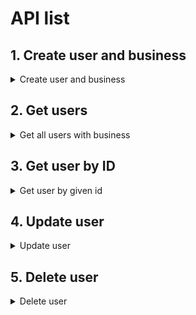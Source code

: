 # API list

## 1. Create user and business

<details>
<summary>Create user and business</summary>
<br>

## Register business user

- **Description** : This API is used to register the user and its business.
- **Request type** : mutation
- **Request body sample**:

  - **Request body**

    ```
    mutation CreateUser($data: UserInput!) {
      createUser(data: $data) {
          name
          email
          phone
          city
      }
    }
    ```

  - **Add variables like below**

    ```
    {
    "data": {
        "name" : "name",
        "city" : "city-name",
        "email": "email",
        "phone" : "phone",
        "business_name": "business name"
    },
    }
    ```

- **Response**:

```json
{
  "data": {
    "createUser": {
      "name": "sumi",
      "email": "sumi@gmail.com",
      "phone": "9999999999",
      "city": "surat"
    }
  }
}
```

</details>

## 2. Get users

<details>
<summary>Get all users with business</summary>
<br>

## Get users

- **Description** : This API is used to get users who are not admins.
- **Request type** : query
- **Request body sample**:

  - **Request body**

    ```
    query Users {
      users {
        id
        name
        email
        city
        business {
          name
        }
      }
    }
    ```

- **Response**:

```json
{
  "data": {
    "users": [
      {
        "id": 1,
        "name": "User1",
        "email": "user1@example.com",
        "city": "city",
        "business": {
          "name": "MyBusiness"
        }
      },
      {
        "id": 2,
        "name": "User2",
        "email": "user2@example.com",
        "city": "city",
        "business": null
      }
    ]
  }
}
```

</details>

## 3. Get user by ID

<details>
<summary>Get user by given id</summary>
<br>

## Get user by ID

- **Description** : This API is used to get user by given id.
- **Request type** : query
- **Request body sample**:

  - **Request body**

    ```
    query FindUser($id: String!) {
        user(id: $id) {
          id
          name
          email
          phone
          city
          role_id
          gender
          username
          password
          business {
            name
            description
            address
          }
        }
      }
    ```

  - **Add variable like below**

    ```
    {
      "id": "1",
    }
    ```

- **Response**:

```json
{
  "data": {
    "users": [
      {
        "id": 1,
        "name": "User1",
        "email": "user1@example.com",
        "city": "city",
        "business": {
          "name": "MyBusiness"
        }
      },
      {
        "id": 2,
        "name": "User2",
        "email": "user2@example.com",
        "city": "city",
        "business": null
      }
    ]
  }
}
```

</details>

## 4. Update user

<details>
<summary>Update user</summary>
<br>

## Update user

- **Description** : This API is used to update user.
- **Request type** : mutation
- **Request body sample**:

  - **Request body**

    ```
    mutation UpdateUser($id: String!, $data: UserInput!) {
      updateUser(id: $id, data: $data) {
        name
        email
      }
    }
    ```

  - **Add variables like below**

    ```
    {
      "id": "1",
      "data": {
        "email": "user2@example.com",
      },
    }
    ```

- **Response**:

```json
{
  "data": {
    "updateUser": {
      "name": "User1",
      "email": "user2@example.com"
    }
  }
}
```

</details>

## 5. Delete user

<details>
<summary>Delete user</summary>
<br>

## Delete user

- **Description** : This API is used to delete user.
- **Request type** : mutation
- **Request body sample**:

  - **Request body**

    ```
    mutation DeleteUser($id: Float!) {
      deleteUser(id: $id)
    }
    ```

  - **Add variables like below**

    ```
    {
      "id": "1",
    }
    ```

- **Response**:

```json
{
  "data": {
    "deleteUser": true
  }
}
```

</details>
